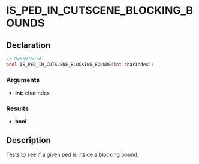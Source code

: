 # IS_PED_IN_CUTSCENE_BLOCKING_BOUNDS

## Declaration
```cpp
// 0x55916D7A
bool IS_PED_IN_CUTSCENE_BLOCKING_BOUNDS(int charIndex);
```

### Arguments
- **int:** charIndex

### Results
- **bool**

## Description
Tests to see if a given ped is inside a blocking bound.